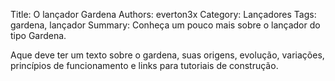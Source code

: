 Title: O lançador Gardena
Authors: everton3x
Category: Lançadores
Tags: gardena, lançador
Summary: Conheça um pouco mais sobre o lançador do tipo Gardena.

Aque deve ter um texto sobre o gardena, suas origens, evolução, variações, princípios de funcionamento e links para tutoriais de construção.
